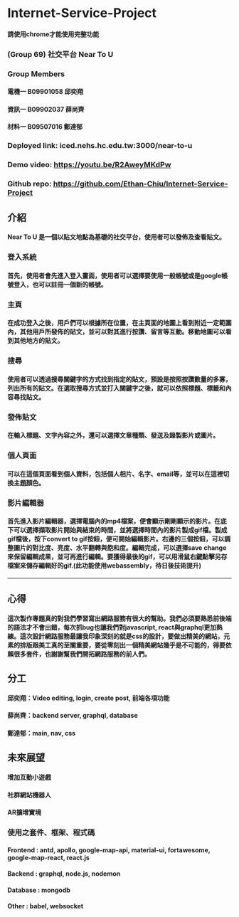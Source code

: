 # Internet-Service-Project
#### 請使用chrome才能使用完整功能
### (Group 69) 社交平台 Near To U
### Group Members
#### 電機一 B09901058 邱奕翔
#### 資訊一 B09902037 薛尚齊
#### 材料一 B09507016 鄭達郁
### Deployed link: iced.nehs.hc.edu.tw:3000/near-to-u
### Demo video: https://youtu.be/R2AweyMKdPw
### Github repo: https://github.com/Ethan-Chiu/Internet-Service-Project
## 介紹
#### Near To U 是一個以貼文地點為基礎的社交平台，使用者可以發佈及查看貼文。
### 登入系統
#### 首先，使用者會先進入登入畫面，使用者可以選擇要使用一般帳號或是google帳號登入，也可以註冊一個新的帳號。
### 主頁
#### 在成功登入之後，用戶們可以根據所在位置，在主頁面的地圖上看到附近一定範圍內，其他用戶所發佈的貼文，並可以對其進行按讚、留言等互動。移動地圖可以看到其他地方的貼文。
### 搜尋
#### 使用者可以透過搜尋關鍵字的方式找到指定的貼文，預設是按照按讚數量的多寡，列出所有的貼文。在選取搜尋方式並打入關鍵字之後，就可以依照標題、標籤和內容尋找貼文。
### 發佈貼文
#### 在輸入標題、文字內容之外，還可以選擇文章種類、發送及錄製影片或圖片。
### 個人頁面
#### 可以在這個頁面看到個人資料，包括個人相片、名字、email等，並可以在這裡切換主題顏色。
### 影片編輯器
#### 首先進入影片編輯器，選擇電腦內的mp4檔案，便會顯示剛剛顯示的影片。在底下可以選擇擷取影片開始與結束的時間，並將選擇時間內的影片製成gif檔。製成gif檔後，按下convert to gif按鈕，便可開始編輯影片。右邊的三個按鈕，可以調整圖片的對比度、亮度、水平翻轉與飽和度。編輯完成，可以選擇save change來保留編輯成果，並可再進行編輯。要獲得最後的gif，可以用滑鼠右鍵點擊另存檔案來儲存編輯好的gif.(此功能使用webassembly，待日後技術提升)
---
## 心得
#### 這次製作專題真的對我們學習寫出網路服務有很大的幫助。我們必須要熟悉前後端的語法才不會出錯，每次抓bug也讓我們對javascript, react與graphql更加熟練。這次設計網路服務最讓我印象深刻的就是css的設計，要做出精美的網站，元素的排版跟美工真的至關重要，要從零刻出一個精美網站幾乎是不可能的，得要依賴很多套件，也謝謝幫我們開拓網路服務的前人們。
## 分工
#### 邱奕翔：Video editing, login, create post, 前端各項功能
#### 薛尚齊：backend server, graphql, database
#### 鄭達郁：main, nav, css
## 未來展望
#### 增加互動小遊戲
#### 社群網站機器人
#### AR擴增實境
### 使用之套件、框架、程式碼
#### Frontend : antd, apollo, google-map-api, material-ui, fortawesome, google-map-react, react.js
#### Backend : graphql, node.js, nodemon
#### Database : mongodb
#### Other : babel, websocket

